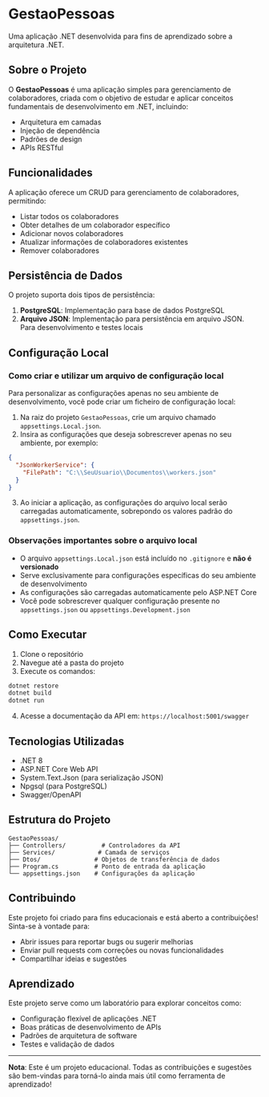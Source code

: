 # GestaoPessoas

Uma aplicação .NET desenvolvida para fins de aprendizado sobre a arquitetura .NET.

## Sobre o Projeto

O **GestaoPessoas** é uma aplicação simples para gerenciamento de colaboradores, criada com o objetivo de estudar e aplicar conceitos fundamentais de desenvolvimento em .NET, incluindo:

- Arquitetura em camadas
- Injeção de dependência
- Padrões de design
- APIs RESTful

## Funcionalidades

A aplicação oferece um CRUD para gerenciamento de colaboradores, permitindo:

- Listar todos os colaboradores
- Obter detalhes de um colaborador específico
- Adicionar novos colaboradores
- Atualizar informações de colaboradores existentes
- Remover colaboradores

## Persistência de Dados

O projeto suporta dois tipos de persistência:

1. **PostgreSQL**: Implementação para base de dados PostgreSQL
2. **Arquivo JSON**: Implementação para persistência em arquivo JSON. Para desenvolvimento e testes locais

## Configuração Local

### Como criar e utilizar um arquivo de configuração local

Para personalizar as configurações apenas no seu ambiente de desenvolvimento, você pode criar um ficheiro de configuração local:

1. Na raiz do projeto `GestaoPessoas`, crie um arquivo chamado `appsettings.Local.json`.
2. Insira as configurações que deseja sobrescrever apenas no seu ambiente, por exemplo:

```json
{
  "JsonWorkerService": {
    "FilePath": "C:\\SeuUsuario\\Documentos\\workers.json"
  }
}
```

3. Ao iniciar a aplicação, as configurações do arquivo local serão carregadas automaticamente, sobrepondo os valores padrão do `appsettings.json`.

### Observações importantes sobre o arquivo local

- O arquivo `appsettings.Local.json` está incluído no `.gitignore` e **não é versionado**
- Serve exclusivamente para configurações específicas do seu ambiente de desenvolvimento
- As configurações são carregadas automaticamente pelo ASP.NET Core
- Você pode sobrescrever qualquer configuração presente no `appsettings.json` ou `appsettings.Development.json`

## Como Executar

1. Clone o repositório
2. Navegue até a pasta do projeto
3. Execute os comandos:

```bash
dotnet restore
dotnet build
dotnet run
```

4. Acesse a documentação da API em: `https://localhost:5001/swagger`

## Tecnologias Utilizadas

- .NET 8
- ASP.NET Core Web API
- System.Text.Json (para serialização JSON)
- Npgsql (para PostgreSQL)
- Swagger/OpenAPI

## Estrutura do Projeto

```
GestaoPessoas/
├── Controllers/          # Controladores da API
├── Services/            # Camada de serviços
├── Dtos/               # Objetos de transferência de dados
├── Program.cs          # Ponto de entrada da aplicação
└── appsettings.json    # Configurações da aplicação
```

## Contribuindo

Este projeto foi criado para fins educacionais e está aberto a contribuições! Sinta-se à vontade para:

- Abrir issues para reportar bugs ou sugerir melhorias
- Enviar pull requests com correções ou novas funcionalidades
- Compartilhar ideias e sugestões

## Aprendizado

Este projeto serve como um laboratório para explorar conceitos como:

- Configuração flexível de aplicações .NET
- Boas práticas de desenvolvimento de APIs
- Padrões de arquitetura de software
- Testes e validação de dados

---

**Nota**: Este é um projeto educacional. Todas as contribuições e sugestões são bem-vindas para torná-lo ainda mais útil como ferramenta de aprendizado!